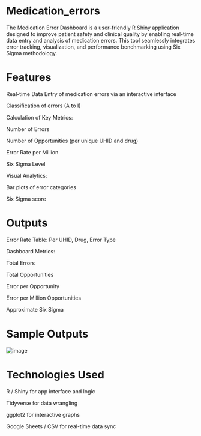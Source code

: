 # Medication_errors
The Medication Error Dashboard is a user-friendly R Shiny application designed to improve patient safety and clinical quality by enabling real-time data entry and analysis of medication errors. This tool seamlessly integrates error tracking, visualization, and performance benchmarking using Six Sigma methodology.

# Features
Real-time Data Entry of medication errors via an interactive interface

Classification of errors (A to I)

Calculation of Key Metrics:

Number of Errors

Number of Opportunities (per unique UHID and drug)

Error Rate per Million

Six Sigma Level

Visual Analytics:

Bar plots of error categories

Six Sigma score 

# Outputs
Error Rate Table: Per UHID, Drug, Error Type

Dashboard Metrics:

Total Errors

Total Opportunities

Error per Opportunity

Error per Million Opportunities

Approximate Six Sigma

# Sample Outputs
![image](https://github.com/user-attachments/assets/1d2b5898-a6f1-4a7b-8205-3241ff35c2fc)

# Technologies Used
R / Shiny for app interface and logic

Tidyverse for data wrangling

ggplot2 for interactive graphs

Google Sheets / CSV for real-time data sync
